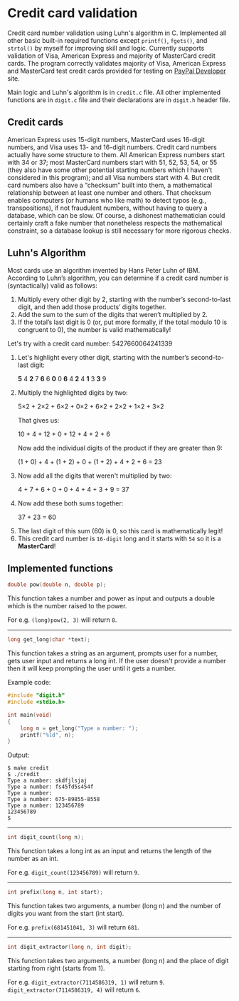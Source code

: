 # Credit card validation
Credit card number validation using Luhn's algorithm in C. Implemented all other basic built-in required functions except `printf()`, `fgets()`, and `strtol()` by myself for improving skill and logic. Currently supports validation of Visa, American Express and majority of MasterCard credit cards. The program correctly validates majority of Visa, American Express and MasterCard test credit cards provided for testing on [PayPal Developer](https://developer.paypal.com/api/nvp-soap/payflow/integration-guide/test-transactions/#link-creditcardnumbersfortesting) site.

Main logic and Luhn's algorithm is in `credit.c` file. All other implemented functions are in `digit.c` file and their declarations are in `digit.h` header file.

## Credit cards
American Express uses 15-digit numbers, MasterCard uses 16-digit numbers, and Visa uses 13- and 16-digit numbers. Credit card numbers actually have some structure to them. All American Express numbers start with 34 or 37; most MasterCard numbers start with 51, 52, 53, 54, or 55 (they also have some other potential starting numbers which I haven't considered in this program); and all Visa numbers start with 4. But credit card numbers also have a “checksum” built into them, a mathematical relationship between at least one number and others. That checksum enables computers (or humans who like math) to detect typos (e.g., transpositions), if not fraudulent numbers, without having to query a database, which can be slow. Of course, a dishonest mathematician could certainly craft a fake number that nonetheless respects the mathematical constraint, so a database lookup is still necessary for more rigorous checks.

## Luhn's Algorithm
Most cards use an algorithm invented by Hans Peter Luhn of IBM. According to Luhn’s algorithm, you can determine if a credit card number is (syntactically) valid as follows:
1. Multiply every other digit by 2, starting with the number’s second-to-last digit, and then add those products’ digits together.
2. Add the sum to the sum of the digits that weren’t multiplied by 2.
3. If the total’s last digit is 0 (or, put more formally, if the total modulo 10 is congruent to 0), the number is valid mathematically!

Let's try with a credit card number: 5427660064241339
1. Let's highlight every other digit, starting with the number’s second-to-last digit: <p> __5__ 4 __2__ 7 __6__ 6 __0__ 0 __6__ 4 __2__ 4 __1__ 3 __3__ 9 </p>
2. Multiply the highlighted digits by two: <p>5×2 + 2×2 + 6×2 + 0×2 + 6×2 + 2×2 + 1×2 + 3×2</p> <p>That gives us:</p> <p>10 + 4 + 12 + 0 + 12 + 4 + 2 + 6</p> <p>Now add the individual digits of the product if they are greater than 9: <p>(1 + 0) + 4 + (1 + 2) + 0 + (1 + 2) + 4 + 2 + 6 = 23</p>
3. Now add all the digits that weren't multiplied by two: <p>4 + 7 + 6 + 0 + 0 + 4 + 4 + 3 + 9 = 37</p>
4. Now add these both sums together: <p>37 + 23 = 60</p>
5. The last digit of this sum (60) is 0, so this card is mathematically legit!
6. This credit card number is `16-digit` long and it starts with `54` so it is a __MasterCard__!

## Implemented functions
```c
double pow(double n, double p);
```
This function takes a number and power as input and outputs a double which is the number raised to the power.

For e.g. `(long)pow(2, 3)` will return `8`.
<hr>

```c
long get_long(char *text);
```
This function takes a string as an argument, prompts user for a number, gets user input and returns a long int. If the user doesn't provide a number then it will keep prompting the user until it gets a number.

Example code:
```c
#include "digit.h"
#include <stdio.h>

int main(void)
{
    long n = get_long("Type a number: ");
    printf("%ld", n);
}
```
Output:
```terminal
$ make credit
$ ./credit
Type a number: skdfjlsjaj
Type a number: fs45fd5s454f
Type a number:
Type a number: 675-89855-8558
Type a number: 123456789
123456789
$ 
```
<hr>

```c
int digit_count(long n);
```
This function takes a long int as an input and returns the length of the number as an int.

For e.g. `digit_count(123456789)` will return `9`.
<hr>

```c
int prefix(long n, int start);
```
This function takes two arguments, a number (long n) and the number of digits you want from the start (int start).

For e.g. `prefix(681451041, 3)` will return `681`.
<hr>

```c
int digit_extractor(long n, int digit);
```
This function takes two arguments, a number (long n) and the place of digit starting from right (starts from 1).

For e.g. `digit_extractor(7114586319, 1)` will return `9`. `digit_extractor(7114586319, 4)` will return `6`.
